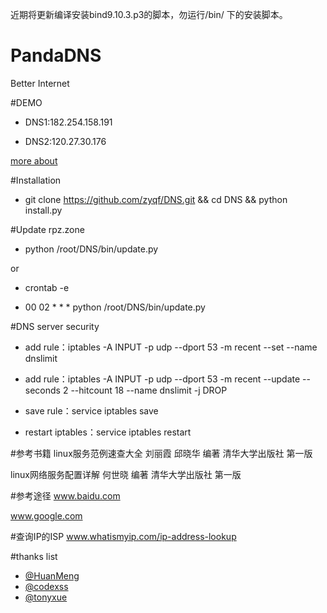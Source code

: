 近期将更新编译安装bind9.10.3.p3的脚本，勿运行/bin/ 下的安装脚本。

# PandaDNS
Better Internet

#DEMO

* DNS1:182.254.158.191

* DNS2:120.27.30.176

[more about](http://dns.pandadns.xyz/)

#Installation

* git clone https://github.com/zyqf/DNS.git  && cd DNS && python install.py

#Update rpz.zone

* python /root/DNS/bin/update.py

or

* crontab -e

* 00 02 * * * python /root/DNS/bin/update.py

#DNS server security

* add rule：iptables -A INPUT -p udp --dport 53 -m recent --set --name dnslimit

* add rule：iptables -A INPUT -p udp --dport 53 -m recent --update --seconds 2 --hitcount 18 --name dnslimit -j DROP

* save rule：service iptables save

* restart iptables：service iptables restart



#参考书籍
linux服务范例速查大全 刘丽霞 邱晓华 编著  清华大学出版社 第一版

linux网络服务配置详解 何世晓 编著 清华大学出版社  第一版

#参考途径
www.baidu.com

www.google.com

#查询IP的ISP
www.whatismyip.com/ip-address-lookup

#thanks list
* [@HuanMeng](https://github.com/HuanMeng0)
* [@codexss](https://github.com/codexss)
* [@tonyxue](https://github.com/tonyxue)
